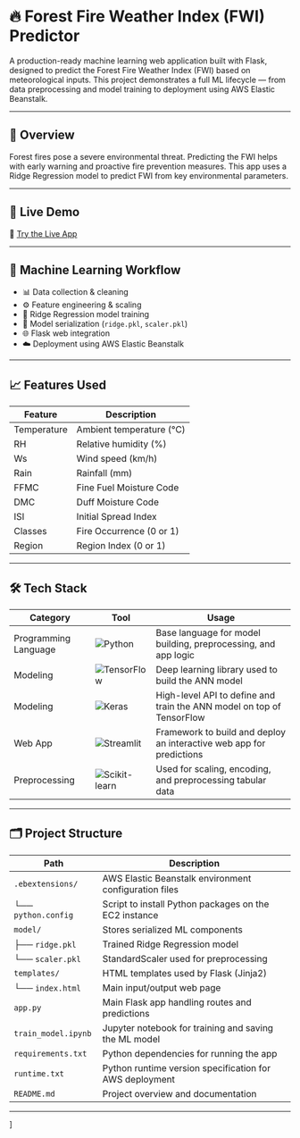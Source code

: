 # 🔥 Forest Fire Weather Index (FWI) Predictor

A production-ready machine learning web application built with Flask, designed to predict the Forest Fire Weather Index (FWI) based on meteorological inputs. This project demonstrates a full ML lifecycle — from data preprocessing and model training to deployment using AWS Elastic Beanstalk.

---

## 📌 Overview

Forest fires pose a severe environmental threat. Predicting the FWI helps with early warning and proactive fire prevention measures. This app uses a Ridge Regression model to predict FWI from key environmental parameters.

---

## 🚀 Live Demo

🔗 [Try the Live App](http://testforestfires-env-1.eba-wapp9iuf.ap-south-1.elasticbeanstalk.com/)

---

## 🧠 Machine Learning Workflow

- 📊 Data collection & cleaning  
- ⚙️ Feature engineering & scaling  
- 🧮 Ridge Regression model training  
- 💾 Model serialization (`ridge.pkl`, `scaler.pkl`)  
- 🌐 Flask web integration  
- ☁️ Deployment using AWS Elastic Beanstalk  

---

## 📈 Features Used

| Feature     | Description                       |
|-------------|-----------------------------------|
| Temperature | Ambient temperature (°C)          |
| RH          | Relative humidity (%)             |
| Ws          | Wind speed (km/h)                 |
| Rain        | Rainfall (mm)                     |
| FFMC        | Fine Fuel Moisture Code           |
| DMC         | Duff Moisture Code                |
| ISI         | Initial Spread Index              |
| Classes     | Fire Occurrence (0 or 1)          |
| Region      | Region Index (0 or 1)             |

---

## 🛠 Tech Stack


| Category              | Tool                                                                 | Usage                                                                 |
|-----------------------|----------------------------------------------------------------------|-----------------------------------------------------------------------|
| Programming Language  | ![Python](https://img.shields.io/badge/-Python-3776AB?logo=python&logoColor=white) | Base language for model building, preprocessing, and app logic       |
| Modeling              | ![TensorFlow](https://img.shields.io/badge/-TensorFlow-FF6F00?logo=tensorflow&logoColor=white) | Deep learning library used to build the ANN model                    |
| Modeling              | ![Keras](https://img.shields.io/badge/-Keras-D00000?logo=keras&logoColor=white) | High-level API to define and train the ANN model on top of TensorFlow |
| Web App               | ![Streamlit](https://img.shields.io/badge/-Streamlit-FF4B4B?logo=streamlit&logoColor=white) | Framework to build and deploy an interactive web app for predictions |
| Preprocessing         | ![Scikit-learn](https://img.shields.io/badge/-Scikit--learn-F7931E?logo=scikit-learn&logoColor=white) | Used for scaling, encoding, and preprocessing tabular data          |


---

## 🗂 Project Structure

| Path                        | Description                                                  |
|-----------------------------|--------------------------------------------------------------|
| `.ebextensions/`           | AWS Elastic Beanstalk environment configuration files        |
| └── `python.config`        | Script to install Python packages on the EC2 instance        |
| `model/`                   | Stores serialized ML components                              |
| ├── `ridge.pkl`            | Trained Ridge Regression model                               |
| └── `scaler.pkl`           | StandardScaler used for preprocessing                        |
| `templates/`               | HTML templates used by Flask (Jinja2)                        |
| └── `index.html`           | Main input/output web page                                   |
| `app.py`                   | Main Flask app handling routes and predictions               |
| `train_model.ipynb`        | Jupyter notebook for training and saving the ML model        |
| `requirements.txt`         | Python dependencies for running the app                      |
| `runtime.txt`              | Python runtime version specification for AWS deployment      |
| `README.md`                | Project overview and documentation                           |

---

]

